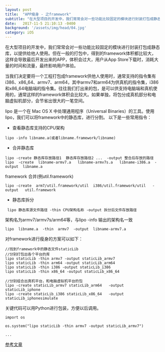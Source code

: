 ```yaml
---
layout: post
title:  "APP瘦身 - 之framework"
subtitle: "在大型项目的开发中，我们常常会对一些功能比较固定的模块进行封装打包成静态库，以提供给他人使用..."
date:   2017-11-5 21:10:13 -0400
background: '/assets/img/head/04.jpg'
category: iOS
---
```


在大型项目的开发中，我们常常会对一些功能比较固定的模块进行封装打包成静态库，以提供给他人使用。但在一般的打包中，得到的framework体积都比较大，这样会导致最后开发出来的APP，体积会过大，用户从App Store下载时，消耗大量的时间和流量，最终影响用户体验。

当我们决定要将一个工程打包成framework供他人使用时，通常支持的指令集有i386、x86_64、armv7、arm64，其中armv7和arm64为供真机的指令集，i386和x86_64电脑端的指令集。往往我们打出来的包，是可以供支持电脑端和真机使用的，通常这样的framework体积会比较大。如果单独，将包分成真机部分和电脑虚拟机部分，会节省出很大的一笔空间。

lipo 是一个在 Mac OS X 中处理通用程序（Universal Binaries）的工具。使用lipo，我们可以将framework中的静态库，进行分割。
以下是一些常用指令：

* 查看静态库支持的CPU架构

```
lipo -info libname.a(或者libname.framework/libname)
```

* 合并静态库

```
lipo -create 静态库存放路径1  静态库存放路径2 ...  -output 整合后存放的路径
lipo  -create  libname-armv7.a   libname-armv7s.a   libname-i386.a  -output  libname.a
```
framework 合并(例util.framework)

```
lipo -create  arm7/util.framework/util  i386/util.framework/util   -output   util.framework   
```

* 静态库拆分

```
 lipo 静态库源文件路径 -thin CPU架构名称 -output 拆分后文件存放路径
```
架构名为armv7/armv7s/arm64等，与lipo -info 输出的架构名一致

```
lipo  libname.a  -thin  armv7  -output  libname-armv7.a
```

对framework进行瘦身的方案可以如下：

```
//找到framework中的静态文件staticLib
//分别打包出各个平台的库
lipo staticLib -thin armv7 -output staticLib_armv7
lipo staticLib -thin arm64 -output staticLib_arm64
lipo staticLib -thin i386 -output staticLib_i386
lipo staticLib -thin x86_64 -output staticLib_x86_64

//分别组合出真机平台，和电脑虚拟机平台的包
lipo -create staticLib_armv7 staticLib_arm64   -output   staticLib_iphone
lipo -create staticLib_i386 staticLib_x86_64   -output   staticLib_iphonesimulate

```

关键代码可以用Python进行包装，方便以后调用。

```
import os

os.system("lipo staticLib -thin armv7 -output staticLib_armv7")

...
```

[参考文章](http://www.jianshu.com/p/e590f041c5f6)
